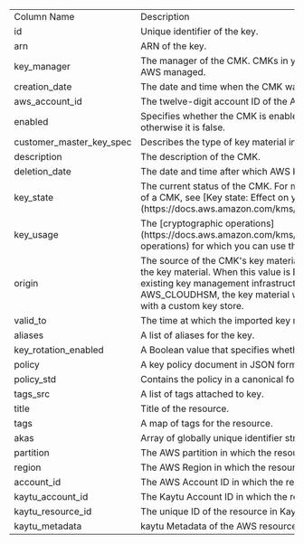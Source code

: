 <table>
	<tr><td>Column Name</td><td>Description</td></tr>
	<tr><td>id</td><td>Unique identifier of the key.</td></tr>
	<tr><td>arn</td><td>ARN of the key.</td></tr>
	<tr><td>key_manager</td><td>The manager of the CMK. CMKs in your AWS account are either customer managed or AWS managed.</td></tr>
	<tr><td>creation_date</td><td>The date and time when the CMK was created.</td></tr>
	<tr><td>aws_account_id</td><td>The twelve-digit account ID of the AWS account that owns the CMK.</td></tr>
	<tr><td>enabled</td><td>Specifies whether the CMK is enabled. When KeyState is Enabled this value is true, otherwise it is false.</td></tr>
	<tr><td>customer_master_key_spec</td><td>Describes the type of key material in the CMK.</td></tr>
	<tr><td>description</td><td>The description of the CMK.</td></tr>
	<tr><td>deletion_date</td><td>The date and time after which AWS KMS deletes the CMK.</td></tr>
	<tr><td>key_state</td><td>The current status of the CMK. For more information about how key state affects the use of a CMK, see [Key state: Effect on your CMK](https://docs.aws.amazon.com/kms/latest/developerguide/key-state.html).</td></tr>
	<tr><td>key_usage</td><td>The [cryptographic operations](https://docs.aws.amazon.com/kms/latest/developerguide/concepts.html#cryptographic-operations) for which you can use the CMK.</td></tr>
	<tr><td>origin</td><td>The source of the CMK's key material. When this value is AWS_KMS, AWS KMS created the key material. When this value is EXTERNAL, the key material was imported from your existing key management infrastructure or the CMK lacks key material. When this value is AWS_CLOUDHSM, the key material was created in the AWS CloudHSM cluster associated with a custom key store.</td></tr>
	<tr><td>valid_to</td><td>The time at which the imported key material expires.</td></tr>
	<tr><td>aliases</td><td>A list of aliases for the key.</td></tr>
	<tr><td>key_rotation_enabled</td><td>A Boolean value that specifies whether key rotation is enabled.</td></tr>
	<tr><td>policy</td><td>A key policy document in JSON format.</td></tr>
	<tr><td>policy_std</td><td>Contains the policy in a canonical form for easier searching.</td></tr>
	<tr><td>tags_src</td><td>A list of tags attached to key.</td></tr>
	<tr><td>title</td><td>Title of the resource.</td></tr>
	<tr><td>tags</td><td>A map of tags for the resource.</td></tr>
	<tr><td>akas</td><td>Array of globally unique identifier strings (also known as) for the resource.</td></tr>
	<tr><td>partition</td><td>The AWS partition in which the resource is located (aws, aws-cn, or aws-us-gov).</td></tr>
	<tr><td>region</td><td>The AWS Region in which the resource is located.</td></tr>
	<tr><td>account_id</td><td>The AWS Account ID in which the resource is located.</td></tr>
	<tr><td>kaytu_account_id</td><td>The Kaytu Account ID in which the resource is located.</td></tr>
	<tr><td>kaytu_resource_id</td><td>The unique ID of the resource in Kaytu.</td></tr>
	<tr><td>kaytu_metadata</td><td>kaytu Metadata of the AWS resource.</td></tr>
</table>